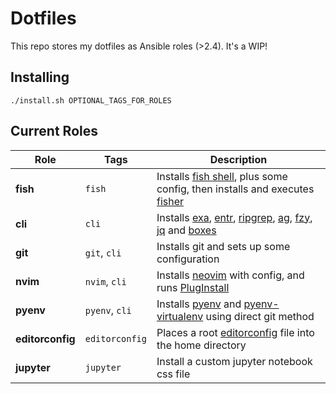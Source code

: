 # Dotfiles

This repo stores my dotfiles as Ansible roles (>2.4).
It's a WIP!

## Installing

`./install.sh OPTIONAL_TAGS_FOR_ROLES`

## Current Roles

| Role             | Tags           | Description                                                                        |
| ---------------- | -------------- | ---------------------------------------------------------------------------------- |
| **fish**         | `fish`         | Installs [fish shell][fish], plus some config, then installs and executes [fisher] |
| **cli**          | `cli`          | Installs [exa], [entr], [ripgrep], [ag], [fzy], [jq] and [boxes]                   |
| **git**          | `git`, `cli`   | Installs git and sets up some configuration                                        |
| **nvim**         | `nvim`, `cli`  | Installs [neovim] with config, and runs [PlugInstall][vim-plug]                    |
| **pyenv**        | `pyenv`, `cli` | Installs [pyenv] and [pyenv-virtualenv] using direct git method                    |
| **editorconfig** | `editorconfig` | Places a root [editorconfig] file into the home directory                          |
| **jupyter**      | `jupyter`      | Install a custom jupyter notebook css file                                         |

[fish]: https://fishshell.com/
[fisher]: https://github.com/jorgebucaran/fisher
[exa]: https://the.exa.website/
[entr]: http://eradman.com/entrproject/
[ripgrep]: https://github.com/BurntSushi/ripgrep
[ag]: https://github.com/ggreer/the_silver_searcher
[fzy]: https://github.com/jhawthorn/fzy
[jq]: https://stedolan.github.io/jq/
[neovim]: https://neovim.io/
[vim-plug]: https://github.com/junegunn/vim-plug
[pyenv]: https://github.com/pyenv/pyenv
[pyenv-virtualenv]: https://github.com/pyenv/pyenv-virtualenv
[boxes]: https://boxes.thomasjensen.com/
[editorconfig]: https://editorconfig.org/
